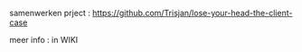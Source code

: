 samenwerken prject : https://github.com/Trisjan/lose-your-head-the-client-case

meer info : in WIKI 
